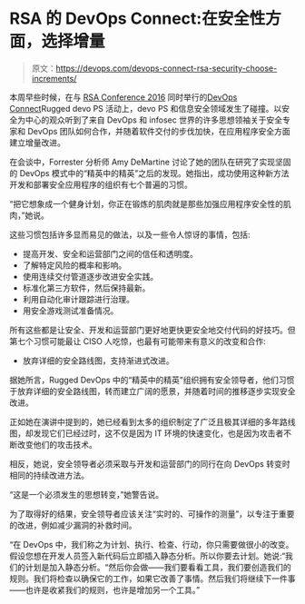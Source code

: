 # RSA 的 DevOps Connect:在安全性方面，选择增量

> 原文：<https://devops.com/devops-connect-rsa-security-choose-increments/>

本周早些时候，在与 [RSA Conference 2016](http://www.rsaconference.com/events/us16) 同时举行的[DevOps Connect](http://www.devopsconnect.com/)Rugged devo PS 活动上，devo PS 和信息安全领域发生了碰撞。以安全为中心的观众听到了来自 DevOps 和 infosec 世界的许多思想领袖关于安全专家和 DevOps 团队如何合作，并随着软件交付的步伐加快，在应用程序安全方面建立增量改进。

在会谈中，Forrester 分析师 Amy DeMartine 讨论了她的团队在研究了实现坚固的 DevOps 模式中的“精英中的精英”之后的发现。她指出，成功使用这种新方法开发和部署安全应用程序的组织有七个普遍的习惯。

“把它想象成一个健身计划，你正在锻炼的肌肉就是那些加强应用程序安全性的肌肉，”她说。

这些习惯包括许多显而易见的做法，以及一些令人惊讶的事情，包括:

*   提高开发、安全和运营部门之间的信任和透明度。
*   了解特定风险的概率和影响。
*   使用连续交付管道逐步改进安全实践。
*   标准化第三方软件，然后保持最新。
*   利用自动化审计跟踪进行治理。
*   用安全游戏测试准备情况。

所有这些都是让安全、开发和运营部门更好地更快更安全地交付代码的好技巧。但第七个习惯可能最让 CISO 人吃惊，也最有可能带来有意义的改变和合作:

*   放弃详细的安全路线图，支持渐进式改进。

据她所言，Rugged DevOps 中的“精英中的精英”组织拥有安全领导者，他们习惯于放弃详细的安全路线图，转而建立广阔的愿景，并随着时间的推移逐步实现安全改进。

正如她在演讲中提到的，她已经看到太多的组织制定了广泛且极其详细的多年路线图，却发现它们已经过时，这不仅是因为 IT 环境的快速变化，也是因为攻击者不断改变他们的攻击技术。

相反，她说，安全领导者必须采取与开发和运营部门的同行在向 DevOps 转变时相同的持续改进方法。

“这是一个必须发生的思想转变，”她警告说。

为了取得好的结果，安全领导者应该关注“实时的、可操作的测量”，以专注于重要的改进，例如减少漏洞的补救时间。

“在 DevOps 中，我们称之为计划、执行、检查、行动，你只需要做很小的改变。假设您想在开发人员签入新代码后立即插入静态分析。所以你要去计划。她说:“我们的计划是加入静态分析。“然后你会做——我们要看看工具，我们要创造我们的规则。我们将检查以确保它的工作，如果它改善了事情。然后我们将继续下一件事——也许是收紧我们的规则，也许是增加另一个工具。”